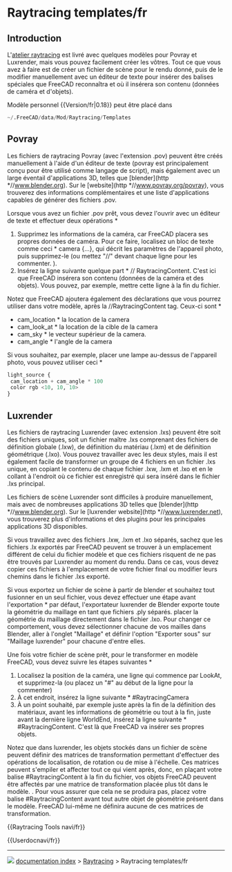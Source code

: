 # Raytracing templates/fr
## Introduction

L\'[atelier raytracing](Raytracing_Workbench/fr.md) est livré avec quelques modèles pour Povray et Luxrender, mais vous pouvez facilement créer les vôtres. Tout ce que vous avez à faire est de créer un fichier de scène pour le rendu donné, puis de le modifier manuellement avec un éditeur de texte pour insérer des balises spéciales que FreeCAD reconnaîtra et où il insérera son contenu (données de caméra et d\'objets).

Modèle personnel {{Version/fr|0.18}} peut être placé dans


```python
~/.FreeCAD/data/Mod/Raytracing/Templates
```

## Povray

Les fichiers de raytracing Povray (avec l\'extension .pov) peuvent être créés manuellement à l\'aide d\'un éditeur de texte (povray est principalement conçu pour être utilisé comme langage de script), mais également avec un large éventail d\'applications 3D, telles que [blender](http   *//www.blender.org). Sur le [website](http   *//www.povray.org/povray), vous trouverez des informations complémentaires et une liste d\'applications capables de générer des fichiers .pov.

Lorsque vous avez un fichier .pov prêt, vous devez l\'ouvrir avec un éditeur de texte et effectuer deux opérations   *

1.  Supprimez les informations de la caméra, car FreeCAD placera ses propres données de caméra. Pour ce faire, localisez un bloc de texte comme ceci   * camera {...}, qui décrit les paramètres de l\'appareil photo, puis supprimez-le (ou mettez \"//\" devant chaque ligne pour les commenter. ).
2.  Insérez la ligne suivante quelque part   * // RaytracingContent. C\'est ici que FreeCAD insérera son contenu (données de la caméra et des objets). Vous pouvez, par exemple, mettre cette ligne à la fin du fichier.

Notez que FreeCAD ajoutera également des déclarations que vous pourrez utiliser dans votre modèle, après la //RaytracingContent tag. Ceux-ci sont   *

-   cam\_location   * la location de la camera
-   cam\_look\_at   * la location de la cible de la camera
-   cam\_sky   * le vecteur supérieur de la camera.
-   cam\_angle   * l\'angle de la camera

Si vous souhaitez, par exemple, placer une lampe au-dessus de l\'appareil photo, vous pouvez utiliser ceci   * 
```python
light_source {
 cam_location + cam_angle * 100
 color rgb <10, 10, 10>
}
```

## Luxrender

Les fichiers de raytracing Luxrender (avec extension .lxs) peuvent être soit des fichiers uniques, soit un fichier maître .lxs comprenant des fichiers de définition globale (.lxw), de définition du matériau (.lxm) et de définition géométrique (.lxo). Vous pouvez travailler avec les deux styles, mais il est également facile de transformer un groupe de 4 fichiers en un fichier .lxs unique, en copiant le contenu de chaque fichier .lxw, .lxm et .lxo et en le collant à l\'endroit où ce fichier est enregistré qui sera inséré dans le fichier .lxs principal.

Les fichiers de scène Luxrender sont difficiles à produire manuellement, mais avec de nombreuses applications 3D telles que [blender](http   *//www.blender.org). Sur le [luxrender website](http   *//www.luxrender.net), vous trouverez plus d'informations et des plugins pour les principales applications 3D disponibles.

Si vous travaillez avec des fichiers .lxw, .lxm et .lxo séparés, sachez que les fichiers .lx exportés par FreeCAD peuvent se trouver à un emplacement différent de celui du fichier modèle et que ces fichiers risquent de ne pas être trouvés par Luxrender au moment du rendu. Dans ce cas, vous devez copier ces fichiers à l\'emplacement de votre fichier final ou modifier leurs chemins dans le fichier .lxs exporté.

Si vous exportez un fichier de scène à partir de blender et souhaitez tout fusionner en un seul fichier, vous devez effectuer une étape avant l\'exportation   * par défaut, l\'exportateur luxrender de Blender exporte toute la géométrie du maillage en tant que fichiers .ply séparés. placer la géométrie du maillage directement dans le fichier .lxo. Pour changer ce comportement, vous devez sélectionner chacune de vos mailles dans Blender, aller à l\'onglet \"Maillage\" et définir l\'option \"Exporter sous\" sur \"Maillage luxrender\" pour chacune d\'entre elles.

Une fois votre fichier de scène prêt, pour le transformer en modèle FreeCAD, vous devez suivre les étapes suivantes   *

1.  Localisez la position de la caméra, une ligne qui commence par LookAt, et supprimez-la (ou placez un \"\#\" au début de la ligne pour la commenter)
2.  À cet endroit, insérez la ligne suivante   * #RaytracingCamera
3.  À un point souhaité, par exemple juste après la fin de la définition des matériaux, avant les informations de géométrie ou tout à la fin, juste avant la dernière ligne WorldEnd, insérez la ligne suivante   * #RaytracingContent. C\'est là que FreeCAD va insérer ses propres objets.

Notez que dans luxrender, les objets stockés dans un fichier de scène peuvent définir des matrices de transformation permettant d\'effectuer des opérations de localisation, de rotation ou de mise à l\'échelle. Ces matrices peuvent s\'empiler et affecter tout ce qui vient après, donc, en plaçant votre balise #RaytracingContent à la fin du fichier, vos objets FreeCAD peuvent être affectés par une matrice de transformation placée plus tôt dans le modèle. . Pour vous assurer que cela ne se produira pas, placez votre balise #RaytracingContent avant tout autre objet de géométrie présent dans le modèle. FreeCAD lui-même ne définira aucune de ces matrices de transformation.


{{Raytracing Tools navi/fr}}


{{Userdocnavi/fr}}



---
![](images/Right_arrow.png) [documentation index](../README.md) > [Raytracing](Raytracing_Workbench.md) > Raytracing templates/fr
